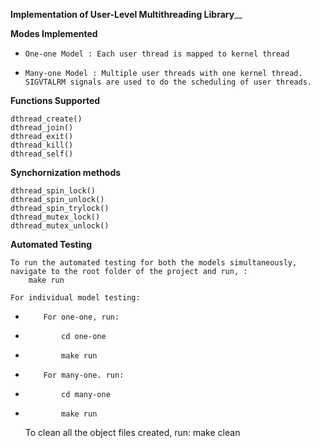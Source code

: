 **Implementation of User-Level Multithreading Library**__

**Modes Implemented**

-     One-one Model : Each user thread is mapped to kernel thread
-     Many-one Model : Multiple user threads with one kernel thread. SIGVTALRM signals are used to do the scheduling of user threads. 


**Functions Supported**

    dthread_create()
    dthread_join()
    dthread_exit()
    dthread_kill()
    dthread_self()

**Synchornization methods**

    dthread_spin_lock()
    dthread_spin_unlock()
    dthread_spin_trylock()
    dthread_mutex_lock()
    dthread_mutex_unlock()


**Automated Testing**

    To run the automated testing for both the models simultaneously, navigate to the root folder of the project and run, :
        make run

    For individual model testing:
-         For one-one, run:
-             cd one-one
-             make run
-         For many-one. run:
-             cd many-one
-             make run


    To clean all the object files created, run:
        make clean
    


